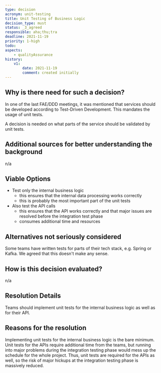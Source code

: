 ```yaml
---
type: decision
acronym: unit-testing
title: Unit Testing of Business Logic
decision_type: must
status: _3_agreed
responsible: aha;thu;tra
deadline: 2021-11-19
priority: 1-high
todo:
aspects:
    - qualityAssurance
history:
    v1:
        date: 2021-11-19
        comment: created initially
---
```


## Why is there need for such a decision?

In one of the last FAE/DDD meetings, it was mentioned that services should be
developed according to Test-Driven Development. This mandates the usage of unit tests.

A decision is needed on what parts of the service should be validated by unit tests.

## Additional sources for better understanding the background

n/a

## Viable Options

- Test only the internal business logic
  - this ensures that the internal data processing works correctly
  - this is probably the most important part of the unit tests
- Also test the API calls
  - this ensures that the API works correctly and that major issues are resolved before the integration test phase
  - consumes additional time and resources

## Alternatives not seriously considered

Some teams have written tests for parts of their tech stack, e.g. Spring or Kafka.
We agreed that this doesn't make any sense.

## How is this decision evaluated?

n/a

## Resolution Details

Teams should implement unit tests for the internal business logic as well as for their API.

## Reasons for the resolution

Implementing unit tests for the internal business logic is the bare minimum.
Unit tests for the APIs require additional time from the teams, but running into major problems during the integration
testing phase would mess up the schedule for the whole project.
Thus, unit tests are required for the APIs as well, so the risk of major hickups at the integration testing
phase is massively reduced.
